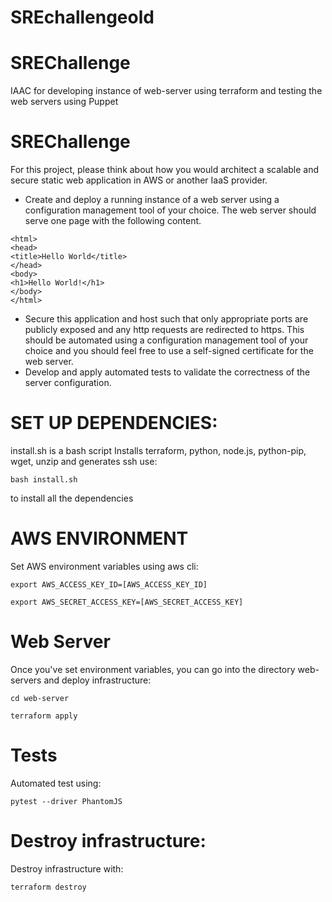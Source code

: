 # SREchallengeold

# SREChallenge
IAAC for developing instance of web-server using terraform and testing the web servers using Puppet
# SREChallenge
For this project, please think about how you would architect a scalable and secure static web application in AWS or another IaaS provider.
* Create and deploy a running instance of a web server using a configuration management tool of your choice. The web server should serve one page with the following content.
```
<html>
<head>
<title>Hello World</title>
</head>
<body>
<h1>Hello World!</h1>
</body>
</html>
```
* Secure this application and host such that only appropriate ports are publicly exposed and any http requests are redirected to https. This should be automated using a configuration management tool of your choice and you should feel free to use a self-signed certificate for the web server.
* Develop and apply automated tests to validate the correctness of the server configuration.

# SET UP DEPENDENCIES:
install.sh is a bash script 
Installs terraform, python, node.js, python-pip, wget, unzip and generates ssh
use:
```
bash install.sh
```
to install all the dependencies

# AWS ENVIRONMENT
Set AWS environment variables using aws cli:
```
export AWS_ACCESS_KEY_ID=[AWS_ACCESS_KEY_ID]

export AWS_SECRET_ACCESS_KEY=[AWS_SECRET_ACCESS_KEY]
```

# Web Server
Once you've set environment variables, you can go into the directory web-servers and deploy infrastructure:
```
cd web-server

terraform apply
```

# Tests
Automated test using:
```
pytest --driver PhantomJS
```
# Destroy infrastructure:
Destroy infrastructure with:
```
terraform destroy 
```
